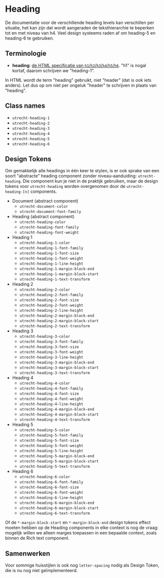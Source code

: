 <!--
@license EUPL-1.2
Copyright (c) 2021 Gemeente Utrecht
-->

# Heading

De documentatie voor de verschillende heading levels kan verschillen per situatie, het kan zijn dat wordt aangeraden de teksthierarchie te beperken tot en met niveau van h4. Veel design systeems raden af om heading-5 en heading-6 te gebruiken.

## Terminologie

- **heading**: [de HTML specificatie van `h1`/`h2`/`h3`/`h4`/`h5`/`h6`](https://html.spec.whatwg.org/multipage/sections.html#the-h1,-h2,-h3,-h4,-h5,-and-h6-elements). "h1" is nogal kortaf, daarom schrijven we "heading-1".

In HTML wordt de term "heading" gebruikt, niet "header" (dat is ook iets anders). Let dus op om niet per ongeluk "header" te schrijven in plaats van "heading".

## Class names

- `utrecht-heading-1`
- `utrecht-heading-2`
- `utrecht-heading-3`
- `utrecht-heading-4`
- `utrecht-heading-5`
- `utrecht-heading-6`

## Design Tokens

Om gemakkelijk alle headings in één keer te stylen, is er ook sprake van een soort "abstracte" heading component zonder niveau-aanduiding: `utrecht-heading`. Die component kun je niet in de praktijk gebruiken, maar de design tokens voor `utrecht-heading` worden overgenomen door de `utrecht-heading-[n]` components.

- Document (abstract component)
  - `utrecht-document-color`
  - `utrecht-document-font-family`
- Heading (abstract component)
  - `utrecht-heading-color`
  - `utrecht-heading-font-family`
  - `utrecht-heading-font-weight`
- Heading 1
  - `utrecht-heading-1-color`
  - `utrecht-heading-1-font-family`
  - `utrecht-heading-1-font-size`
  - `utrecht-heading-1-font-weight`
  - `utrecht-heading-1-line-height`
  - `utrecht-heading-1-margin-block-end`
  - `utrecht-heading-1-margin-block-start`
  - `utrecht-heading-1-text-transform`
- Heading 2
  - `utrecht-heading-2-color`
  - `utrecht-heading-2-font-family`
  - `utrecht-heading-2-font-size`
  - `utrecht-heading-2-font-weight`
  - `utrecht-heading-2-line-height`
  - `utrecht-heading-2-margin-block-end`
  - `utrecht-heading-2-margin-block-start`
  - `utrecht-heading-2-text-transform`
- Heading 3
  - `utrecht-heading-3-color`
  - `utrecht-heading-3-font-family`
  - `utrecht-heading-3-font-size`
  - `utrecht-heading-3-font-weight`
  - `utrecht-heading-3-line-height`
  - `utrecht-heading-3-margin-block-end`
  - `utrecht-heading-3-margin-block-start`
  - `utrecht-heading-3-text-transform`
- Heading 4
  - `utrecht-heading-4-color`
  - `utrecht-heading-4-font-family`
  - `utrecht-heading-4-font-size`
  - `utrecht-heading-4-font-weight`
  - `utrecht-heading-4-line-height`
  - `utrecht-heading-4-margin-block-end`
  - `utrecht-heading-4-margin-block-start`
  - `utrecht-heading-4-text-transform`
- Heading 5
  - `utrecht-heading-5-color`
  - `utrecht-heading-5-font-family`
  - `utrecht-heading-5-font-size`
  - `utrecht-heading-5-font-weight`
  - `utrecht-heading-5-line-height`
  - `utrecht-heading-5-margin-block-end`
  - `utrecht-heading-5-margin-block-start`
  - `utrecht-heading-5-text-transform`
- Heading 6
  - `utrecht-heading-6-color`
  - `utrecht-heading-6-font-family`
  - `utrecht-heading-6-font-size`
  - `utrecht-heading-6-font-weight`
  - `utrecht-heading-6-line-height`
  - `utrecht-heading-6-margin-block-end`
  - `utrecht-heading-6-margin-block-start`
  - `utrecht-heading-6-text-transform`

Of de `*-margin-block-start` en `*-margin-block-end` design tokens effect moeten hebben op de Heading components in elke context is nog de vraag: mogelijk willen we alleen marges toepassen in een bepaalde context, zoals binnen de Rich text component.

## Samenwerken

Voor sommige huisstijlen is ook nog `letter-spacing` nodig als Design Token, die is nu nog niet geïmplementeerd.
